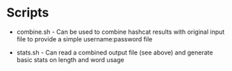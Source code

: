 # Scripts

* combine.sh - Can be used to combine hashcat results with original input file to provide a simple username:password file

* stats.sh - Can read a combined output file (see above) and generate basic stats on length and word usage
